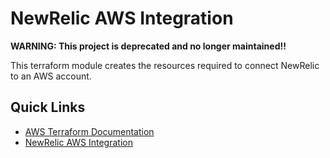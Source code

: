 # NewRelic AWS Integration 

**WARNING: This project is deprecated and no longer maintained!!**

This terraform module creates the resources required to connect NewRelic to an AWS account.

## Quick Links
 * [AWS Terraform Documentation](https://registry.terraform.io/providers/hashicorp/aws/latest/docs)
 * [NewRelic AWS Integration](https://docs.newrelic.com/docs/integrations/amazon-integrations/get-started/connect-aws-new-relic-infrastructure-monitoring)
